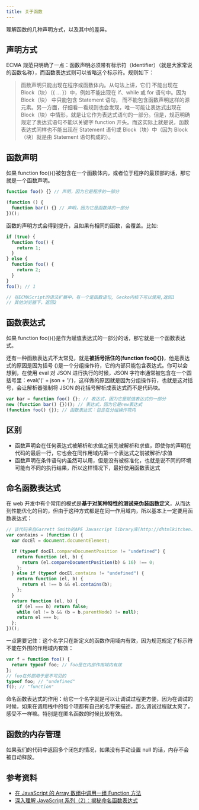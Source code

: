```yaml
---
title: 关于函数
---
```


理解函数的几种声明方式，以及其中的差异。

## 声明方式

ECMA 规范只明确了一点：函数声明必须带有标示符（Identifier）（就是大家常说的函数名称），而函数表达式则可以省略这个标示符。规则如下：

> 函数声明只能出现在程序或函数体内。从句法上讲，它们 不能出现在 Block（块）（{ ... }）中，例如不能出现在 if、while 或 for 语句中。因为 Block（块） 中只能包含 Statement 语句， 而不能包含函数声明这样的源元素。另一方面，仔细看一看规则也会发现，唯一可能让表达式出现在 Block（块）中情形，就是让它作为表达式语句的一部分。但是，规范明确规定了表达式语句不能以关键字 function 开头。而这实际上就是说，函数表达式同样也不能出现在 Statement 语句或 Block（块）中（因为 Block（块）就是由 Statement 语句构成的）。

## 函数声明

如果 function foo(){}被包含在一个函数体内，或者位于程序的最顶部的话，那它就是一个函数声明。

```js
function foo() {} // 声明，因为它是程序的一部分

(function () {
  function bar() {} // 声明，因为它是函数体的一部分
})();
```

函数的声明方式会得到提升，且如果有相同的函数，会覆盖。比如:

```js
if (true) {
  function foo() {
    return 1;
  }
} else {
  function foo() {
    return 2;
  }
}
foo(); // 1

// 在ECMAScript的语法扩展中，有一个是函数语句, Gecko内核下可以使用,返回1
// 其他浏览器下，返回2
```

## 函数表达式

如果 function foo(){}是作为赋值表达式的一部分的话，那它就是一个函数表达式。

还有一种函数表达式不太常见，就是**被括号括住的(function foo(){})**，他是表达式的原因是因为括号 ()是一个分组操作符，它的内部只能包含表达式。你可以会想到，在使用 eval 对 JSON 进行执行的时候，JSON 字符串通常被包含在一个圆括号里：eval('(' + json + ')')，这样做的原因就是因为分组操作符，也就是这对括号，会让解析器强制将 JSON 的花括号解析成表达式而不是代码块。

```js
var bar = function foo() {}; // 表达式，因为它是赋值表达式的一部分
new (function bar() {})(); // 表达式，因为它是new表达式
(function foo() {}); // 函数表达式：包含在分组操作符内
```

## 区别

- 函数声明会在任何表达式被解析和求值之前先被解析和求值，即使你的声明在代码的最后一行，它也会在同作用域内第一个表达式之前被解析/求值
- 函数声明在条件语句内虽然可以用，但是没有被标准化，也就是说不同的环境可能有不同的执行结果，所以这样情况下，最好使用函数表达式

## 命名函数表达式

在 web 开发中有个常用的模式是**基于对某种特性的测试来伪装函数定义**，从而达到性能优化的目的，但由于这种方式都是在同一作用域内，所以基本上一定要用函数表达式：

```js
// 该代码来自Garrett Smith的APE Javascript library库(http://dhtmlkitchen.com/ape/)
var contains = (function () {
  var docEl = document.documentElement;

  if (typeof docEl.compareDocumentPosition != "undefined") {
    return function (el, b) {
      return (el.compareDocumentPosition(b) & 16) !== 0;
    };
  } else if (typeof docEl.contains != "undefined") {
    return function (el, b) {
      return el !== b && el.contains(b);
    };
  }
  return function (el, b) {
    if (el === b) return false;
    while (el != b && (b = b.parentNode) != null);
    return el === b;
  };
})();
```

一点需要记住：这个名字只在新定义的函数作用域内有效，因为规范规定了标示符不能在外围的作用域内有效：

```js
var f = function foo() {
  return typeof foo; // foo是在内部作用域内有效
};
// foo在外部用于是不可见的
typeof foo; // "undefined"
f(); // "function"
```

命名函数表达式的作用：给它一个名字就是可以让调试过程更方便，因为在调试的时候，如果在调用栈中的每个项都有自己的名字来描述，那么调试过程就太爽了，感受不一样嘛。特别是在匿名函数的时候比较有效。

## 函数的内存管理

如果我们的代码中返回多个闭包的情况，如果没有手动设置 null 的话，内存不会被自动释放。

## 参考资料

- [在 JavaScript 的 Array 数组中调用一组 Function 方法](http://ourjs.com/detail/548925908a34fa3204000002)
- [深入理解 JavaScript 系列（2）：揭秘命名函数表达式](https://www.cnblogs.com/TomXu/archive/2011/12/29/2290308.html)
